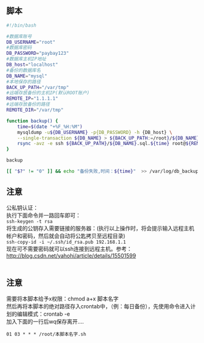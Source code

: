## 脚本
```Bash
#!/bin/bash

#数据库账号
DB_USERNAME="root"
#数据库密码
DB_PASSWORD="paybay123"
#数据库主机IP地址
DB_host="localhost"
#备份的数据库名
DB_NAME="mysql"
#本地保存的路径
BACK_UP_PATH="/var/tmp"
#远端存放备份的主机IP(默认ROOT账户)
REMOTE_IP="1.1.1.1"
#远端存放备份的路径
REMOTE_DIR="/var/tmp"

function backup() {
	time=$(date "+%F_%H:%M")
	mysqldump -u${DB_USERNAME} -p{DB_PASSWORD} -h {DB_host} \
	--single-transaction ${DB_NAME} > ${BACK_UP_PATH:=/root}/${DB_NAME}.sql.${time} &> /dev/null	
	rsync -avz -e ssh ${BACK_UP_PATH}/${DB_NAME}.sql.${time} root@${REMOTE_IP}:/var/tmp
}

backup

[[ "$?" != "0" ]] && echo "备份失败,时间：${time}"  >> /var/log/db_backup.log
```

## 注意 
公私钥认证：  
执行下面命令并一路回车即可：  
`ssh-keygen -t rsa`  
将生成的公钥存入需要链接的服务器：(执行以上操作时，将会提示输入远程主机帐户和密码，然后就会自动将公匙拷贝至远程目录)  
`ssh-copy-id -i ~/.ssh/id_rsa.pub 192.168.1.1`  
现在可不需要密码就可以ssh连接到远程主机。参考：http://blog.csdn.net/yahohi/article/details/15501599  
  
## 注意
需要将本脚本给予x权限：chmod a+x 脚本名字  
然后再将本脚本的绝对路径存入crontab中，（例：每日备份），先使用命令进入计划的编辑模式：crontab -e  
加入下面的一行后wq保存离开....  
  
`01 03 * * * /root/本脚本名字.sh`

